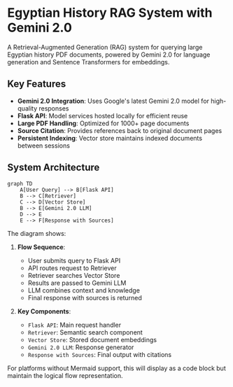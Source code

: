 # Egyptian History RAG System with Gemini 2.0

A Retrieval-Augmented Generation (RAG) system for querying large Egyptian history PDF documents, powered by Gemini 2.0 for language generation and Sentence Transformers for embeddings.

## Key Features

- **Gemini 2.0 Integration**: Uses Google's latest Gemini 2.0 model for high-quality responses
- **Flask API**: Model services hosted locally for efficient reuse
- **Large PDF Handling**: Optimized for 1000+ page documents
- **Source Citation**: Provides references back to original document pages
- **Persistent Indexing**: Vector store maintains indexed documents between sessions

## System Architecture

```
graph TD
    A[User Query] --> B[Flask API]
    B --> C[Retriever]
    C --> D[Vector Store]
    B --> E[Gemini 2.0 LLM]
    D --> E
    E --> F[Response with Sources]
```
The diagram shows:

1. **Flow Sequence**:
   - User submits query to Flask API
   - API routes request to Retriever
   - Retriever searches Vector Store
   - Results are passed to Gemini LLM
   - LLM combines context and knowledge
   - Final response with sources is returned

2. **Key Components**:
   - `Flask API`: Main request handler
   - `Retriever`: Semantic search component
   - `Vector Store`: Stored document embeddings
   - `Gemini 2.0 LLM`: Response generator
   - `Response with Sources`: Final output with citations

For platforms without Mermaid support, this will display as a code block but maintain the logical flow representation.
